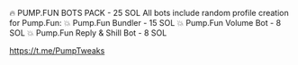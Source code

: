 🔥 PUMP.FUN BOTS PACK - 25 SOL
All bots include random profile creation for Pump.Fun:
💥 Pump.Fun Bundler - 15 SOL
💥 Pump.Fun Volume Bot - 8 SOL
💥 Pump.Fun Reply & Shill Bot - 8 SOL

https://t.me/PumpTweaks
